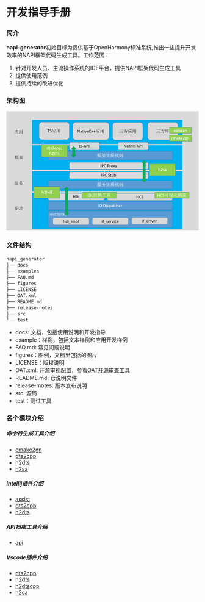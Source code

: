 # 开发指导手册

### 简介

**napi-generator**初始目标为提供基于OpenHarmony标准系统,推出一些提升开发效率的NAPI框架代码生成工具。工作范围：

1. 针对开发人员、主流操作系统的IDE平台，提供NAPI框架代码生成工具
2. 提供使用范例
3. 提供持续的改进优化



### 架构图

![架构图](../figures/arch.png)


### 文件结构
```
napi_generator
├── docs
├── examples
├── FAQ.md
├── figures
├── LICENSE
├── OAT.xml
├── README.md
├── release-notes
├── src
└── test
```
* docs: 文档，包括使用说明和开发指导
* example：样例，包括文本样例和应用开发样例
* FAQ.md: 常见问题说明
* figures：图例，文档里包括的图片
* LICENSE：版权说明
* OAT.xml: 开源审视配置，参看[OAT开源审查工具](https://gitee.com/openharmony-sig/tools_oat)
* README.md: 仓说明文件
* release-motes: 版本发布说明
* src: 源码
* test：测试工具


### 各个模块介绍
##### 命令行生成工具介绍
* [cmake2gn](../src/cli/cmake2gn/docs/guide/DEVELOP_ZH.md)
* [dts2cpp](../src/cli/dts2cpp/docs/guide/DEVELOP_ZH.md)
* [h2dts](../src/cli/h2dts/docs/guide/DEVELOP_ZH.md)
* [h2sa](../src/cli/h2sa/docs/guide/DEVELOP_ZH.md)
##### Intellij插件介绍
* [assist](../src/intellij_plugin/assist/assist_tools_IntelliJ_plugin/docs/guide/DEVELOP_ZH.md)
* [dts2cpp](../src/intellij_plugin/dts2cpp/napi_IntelliJ_plugin/docs/guide/DEVELOP_ZH.md)
* [h2dts](../src/intellij_plugin/h2dts/ts_IntelliJ_plugin/docs/guide/DEVELOP_ZH.md)
##### API扫描工具介绍
* [api](../src/tool/api/api_scan_IntelliJ_plugin/docs/DEVELOP_ZH.md)
##### Vscode插件介绍
* [dts2cpp](../src/vscode_plugin/readme.md)
* [h2dts](../src/vscode_plugin/readme.md)
* [h2dtscpp](../src/vscode_plugin/readme.md)
* [h2sa](../src/vscode_plugin/readme.md)
